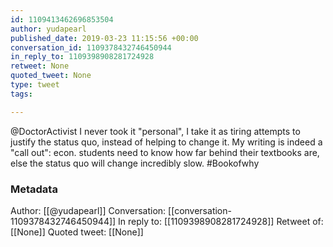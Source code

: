```yaml
---
id: 1109413462696853504
author: yudapearl
published_date: 2019-03-23 11:15:56 +00:00
conversation_id: 1109378432746450944
in_reply_to: 1109398908281724928
retweet: None
quoted_tweet: None
type: tweet
tags:

---
```


@DoctorActivist I never took it "personal", I take it as tiring attempts to justify the status quo, instead of helping to change it. My writing is indeed a "call out": econ. students need to know how far behind their textbooks are, else the status quo will change incredibly slow. #Bookofwhy

### Metadata

Author: [[@yudapearl]]
Conversation: [[conversation-1109378432746450944]]
In reply to: [[1109398908281724928]]
Retweet of: [[None]]
Quoted tweet: [[None]]
